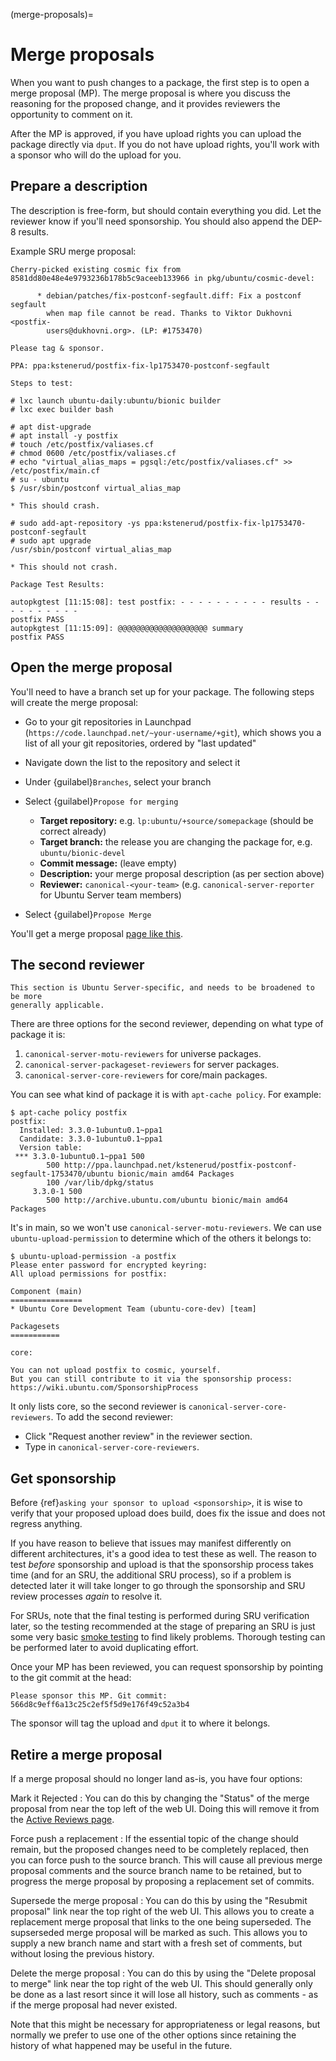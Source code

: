 (merge-proposals)=
# Merge proposals

When you want to push changes to a package, the first step is to open a merge
proposal (MP). The merge proposal is where you discuss the reasoning for the
proposed change, and it provides reviewers the opportunity to comment on it.

After the MP is approved, if you have upload rights you can upload the package
directly via `dput`. If you do not have upload rights, you'll work with a
sponsor who will do the upload for you.


## Prepare a description

The description is free-form, but should contain everything you did. Let the
reviewer know if you'll need sponsorship. You should also append the DEP-8
results.

Example SRU merge proposal:

```none
Cherry-picked existing cosmic fix from 8581dd80e48e4e9793236b178b5c9aceeb133966 in pkg/ubuntu/cosmic-devel:

      * debian/patches/fix-postconf-segfault.diff: Fix a postconf segfault
        when map file cannot be read. Thanks to Viktor Dukhovni <postfix-
        users@dukhovni.org>. (LP: #1753470)

Please tag & sponsor.

PPA: ppa:kstenerud/postfix-fix-lp1753470-postconf-segfault

Steps to test:

# lxc launch ubuntu-daily:ubuntu/bionic builder
# lxc exec builder bash

# apt dist-upgrade
# apt install -y postfix
# touch /etc/postfix/valiases.cf
# chmod 0600 /etc/postfix/valiases.cf
# echo "virtual_alias_maps = pgsql:/etc/postfix/valiases.cf" >> /etc/postfix/main.cf
# su - ubuntu
$ /usr/sbin/postconf virtual_alias_map

* This should crash.

# sudo add-apt-repository -ys ppa:kstenerud/postfix-fix-lp1753470-postconf-segfault
# sudo apt upgrade
/usr/sbin/postconf virtual_alias_map

* This should not crash.

Package Test Results:

autopkgtest [11:15:08]: test postfix: - - - - - - - - - - results - - - - - - - - - -
postfix PASS
autopkgtest [11:15:09]: @@@@@@@@@@@@@@@@@@@@ summary
postfix PASS
```

## Open the merge proposal

You'll need to have a branch set up for your package. The following steps will
create the merge proposal:

* Go to your git repositories in Launchpad
  (`https://code.launchpad.net/~your-username/+git`),
  which shows you a list of all your git repositories, ordered by "last updated"

* Navigate down the list to the repository and select it

* Under {guilabel}`Branches`, select your branch

* Select {guilabel}`Propose for merging`

  * **Target repository:** e.g. `lp:ubuntu/+source/somepackage` (should be
     correct already)
  * **Target branch:** the release you are changing the package for, e.g.
     `ubuntu/bionic-devel`
  * **Commit message:** (leave empty)
  * **Description:** your merge proposal description (as per section above)
  * **Reviewer:** `canonical-<your-team>` (e.g. `canonical-server-reporter`
    for Ubuntu Server team members)

 * Select {guilabel}`Propose Merge`

You'll get a merge proposal
[page like this](https://code.launchpad.net/~kstenerud/ubuntu/+source/postfix/+git/postfix/+merge/353267).


## The second reviewer

```{important}
This section is Ubuntu Server-specific, and needs to be broadened to be more
generally applicable.
```

There are three options for the second reviewer, depending on what type of
package it is:

1. `canonical-server-motu-reviewers` for universe packages.
2. `canonical-server-packageset-reviewers` for server packages.
3. `canonical-server-core-reviewers` for core/main packages.

You can see what kind of package it is with `apt-cache policy`. For example:

```none
$ apt-cache policy postfix
postfix:
  Installed: 3.3.0-1ubuntu0.1~ppa1
  Candidate: 3.3.0-1ubuntu0.1~ppa1
  Version table:
 *** 3.3.0-1ubuntu0.1~ppa1 500
        500 http://ppa.launchpad.net/kstenerud/postfix-postconf-segfault-1753470/ubuntu bionic/main amd64 Packages
        100 /var/lib/dpkg/status
     3.3.0-1 500
        500 http://archive.ubuntu.com/ubuntu bionic/main amd64 Packages
```

It's in main, so we won't use `canonical-server-motu-reviewers`. We can use
`ubuntu-upload-permission` to determine which of the others it belongs to:

```none
$ ubuntu-upload-permission -a postfix
Please enter password for encrypted keyring:
All upload permissions for postfix:

Component (main)
================
* Ubuntu Core Development Team (ubuntu-core-dev) [team]

Packagesets
===========

core:

You can not upload postfix to cosmic, yourself.
But you can still contribute to it via the sponsorship process: https://wiki.ubuntu.com/SponsorshipProcess
```

It only lists core, so the second reviewer is
`canonical-server-core-reviewers`. To add the second reviewer:

* Click "Request another review" in the reviewer section.
* Type in `canonical-server-core-reviewers`.


## Get sponsorship

Before {ref}`asking your sponsor to upload <sponsorship>`, it is wise to verify
that your proposed upload does build, does fix the issue and does not regress
anything.

If you have reason to believe that issues may manifest differently on
different architectures, it's a good idea to test these as well. The reason to
test *before* sponsorship and upload is that the sponsorship process takes time
(and for an SRU, the additional SRU process), so if a problem is detected
later it will take longer to go through the sponsorship and SRU review
processes *again* to resolve it.

For SRUs, note that the final testing is performed during SRU verification
later, so the testing recommended at the stage of preparing an SRU is just
some very basic [smoke testing](https://en.wikipedia.org/wiki/Smoke_testing_(software))
to find likely problems. Thorough testing can be performed later to avoid
duplicating effort.

Once your MP has been reviewed, you can request sponsorship by pointing to
the git commit at the head:

```none
Please sponsor this MP. Git commit: 566d8c9eff6a13c25c2ef5f5d9e176f49c52a3b4
```

The sponsor will tag the upload and `dput` it to where it belongs.


## Retire a merge proposal

If a merge proposal should no longer land as-is, you have four options:

Mark it Rejected
: You can do this by changing the "Status" of the merge proposal from near
  the top left of the web UI. Doing this will remove it from the
  [Active Reviews page](https://code.launchpad.net/~canonical-server-reporter/+activereviews).

Force push a replacement
: If the essential topic of the change should remain, but the proposed
  changes need to be completely replaced, then you can force push to the
  source branch. This will cause all previous merge proposal comments and the
  source branch name to be retained, but to progress the merge proposal by
  proposing a replacement set of commits.

Supersede the merge proposal
: You can do this by using the "Resubmit proposal" link near the top right of
  the web UI. This allows you to create a replacement merge proposal that
  links to the one being superseded. The supserseded merge proposal will be
  marked as such. This allows you to supply a new branch name and start with
  a fresh set of comments, but without losing the previous history.

Delete the merge proposal
: You can do this by using the "Delete proposal to merge" link near the top
  right of the web UI. This should generally only be done as a last resort
  since it will lose all history, such as comments - as if the merge proposal
  had never existed.

  Note that this might be necessary for appropriateness or legal reasons, but
  normally we prefer to use one of the other options since retaining the
  history of what happened may be useful in the future.
